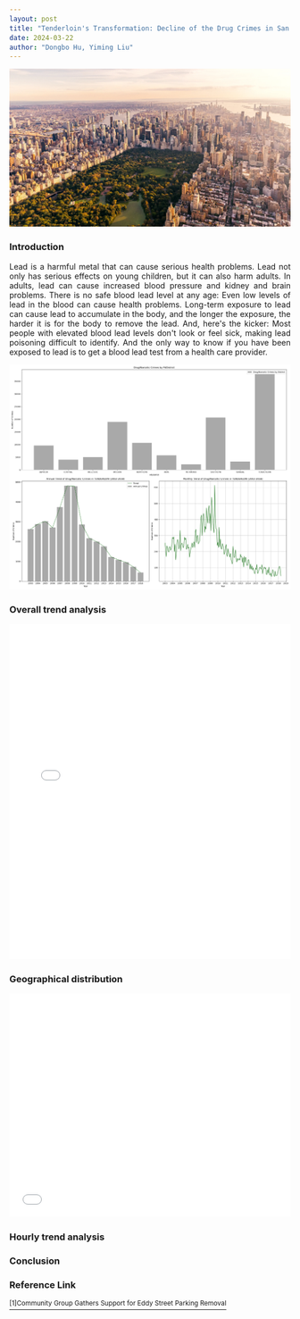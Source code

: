 ```yaml
---
layout: post
title: "Tenderloin's Transformation: Decline of the Drug Crimes in San Francisco's Heart"
date: 2024-03-22
author: "Dongbo Hu, Yiming Liu"
---
```



![替代文本](/assets/image/NYC.webp)
### Introduction
<div style="text-align: justify;margin-bottom: 10px;">
Lead is a harmful metal that can cause serious health problems. Lead not only has serious effects on young children, but it can also harm adults. In adults, lead can cause increased blood pressure and kidney and brain problems. There is no safe blood lead level at any age: Even low levels of lead in the blood can cause health problems. Long-term exposure to lead can cause lead to accumulate in the body, and the longer the exposure, the harder it is for the body to remove the lead. And, here's the kicker: Most people with elevated blood lead levels don't look or feel sick, making lead poisoning difficult to identify. And the only way to know if you have been exposed to lead is to get a blood lead test from a health care provider.
</div>

<div style="text-align: justify;margin-bottom: 10px;">

</div>

![替代文本](/assets/image/Plot1.png)

### Overall trend analysis
<div style="text-align: justify;margin-bottom: 10px;">

</div>

<div style="text-align: justify;margin-bottom: 10px;">

</div>

<iframe src="assets/image/map.html" height="600px" width="100%" style="border:none;" allowfullscreen="allowfullscreen"></iframe>

### Geographical distribution
<div style="text-align: justify;margin-bottom: 10px;">

</div>

<div style="text-align: justify;margin-bottom: 10px;">

</div>

<iframe src="assets/image/Intermap.html" height="400px" width="100%" style="border:none;" allowfullscreen="allowfullscreen">
  </iframe>

### Hourly trend analysis
<div style="text-align: justify;margin-bottom: 10px;">

</div>

<div style="text-align: justify;margin-bottom: 10px;">

</div>

### Conclusion
<div style="text-align: justify;margin-bottom: 10px;">

</div>

### Reference Link
<a href="https://hoodline.com/2015/04/community-group-rallies-for-another-tenderloin-parking-removal/"><sup>[1]Community Group Gathers Support for Eddy Street Parking Removal</sup></a>

